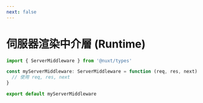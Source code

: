 ```yaml
---
next: false
---
```


# 伺服器渲染中介層 (Runtime)

```ts
import { ServerMiddleware } from '@nuxt/types'

const myServerMiddleware: ServerMiddleware = function (req, res, next) {
  // 使用 req, res, next
}

export default myServerMiddleware
```
